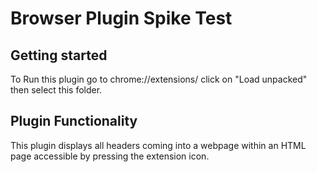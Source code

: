 # Browser Plugin Spike Test


## Getting started

To Run this plugin go to chrome://extensions/ click on "Load unpacked" then select this folder.

## Plugin Functionality

This plugin displays all headers coming into a webpage within an HTML page accessible by pressing the extension icon.
